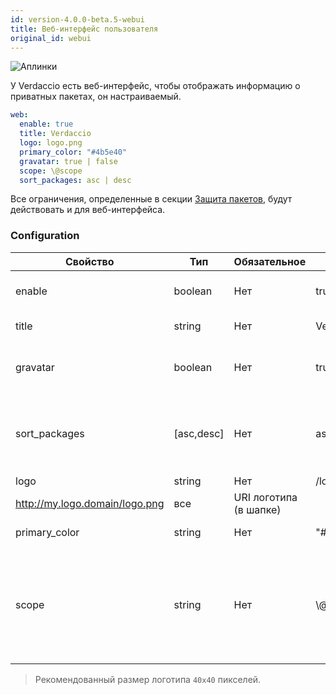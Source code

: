 ```yaml
---
id: version-4.0.0-beta.5-webui
title: Веб-интерфейс пользователя
original_id: webui
---
```


![Аплинки](https://user-images.githubusercontent.com/558752/52916111-fa4ba980-32db-11e9-8a64-f4e06eb920b3.png)

У Verdaccio есть веб-интерфейс, чтобы отображать информацию о приватных пакетах, он настраиваемый.

```yaml
web:
  enable: true
  title: Verdaccio
  logo: logo.png
  primary_color: "#4b5e40"
  gravatar: true | false
  scope: \@scope
  sort_packages: asc | desc
```

Все ограничения, определенные в секции [Защита пакетов](protect-your-dependencies.md), будут действовать и для веб-интерфейса.

### Configuration

| Свойство      | Тип        | Обязательное | Пример                                                      | Поддержка  | Описание                                                                                                                                             |
| ------------- | ---------- | ------------ | ----------------------------------------------------------- | ---------- | ---------------------------------------------------------------------------------------------------------------------------------------------------- |
| enable        | boolean    | Нет          | true/false                                                  | все        | включает/выключает веб-интерфейс                                                                                                                     |
| title         | string     | Нет          | Verdaccio                                                   | все        | Описание в HTML head title                                                                                                                           |
| gravatar      | boolean    | Нет          | true                                                        | `>v4`   | Пользовательские gravatar'ы будут/не будут генерироваться                                                                                            |
| sort_packages | [asc,desc] | Нет          | asc                                                         | `>v4`   | По умолчанию, приватные пакеты сортируются в прямом алфавитном порядке                                                                               |
| logo          | string     | Нет          | /local/path/to/my/logo.png  
http://my.logo.domain/logo.png | все        | URI логотипа (в шапке)                                                                                                                               |
| primary_color | string     | Нет          | "#4b5e40"                                                   | `>4`    | Основной цвет UI (хедер и т.д.)                                                                                                                      |
| scope         | string     | Нет          | \\@myscope                                                | `>v3.x` | If you're using this registry for a specific module scope, specify that scope to set it in the webui instructions header (note: escape @ with \\@) |

> Рекомендованный размер логотипа `40x40` пикселей.